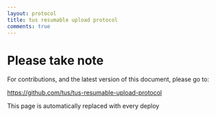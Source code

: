 ```yaml
---
layout: protocol
title: tus resumable upload protocol
comments: true
---
```


# Please take note

For contributions, and the latest version of this document, please go to:

https://github.com/tus/tus-resumable-upload-protocol

This page is automatically replaced with every deploy




